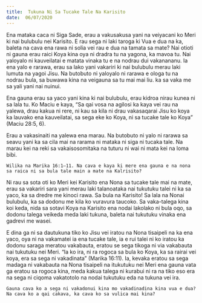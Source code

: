 ```yaml
---
title:  Tukuna Ni Sa Tucake Tale Na Karisito
date:  06/07/2020
---
```


Ena mataka caca ni Siga Sade, erau a vakusakusa yani na veiyacani ko Meri ki nai bulubulu nei Karisito. E rau sega ni laki taroga ki Vua e dua na ka, baleta na cava ena rawa ni solia vei rau e dua na tamata sa mate? Nai otioti ni gauna erau raici Koya kina oya ni dradra tu na yagona, ka mavoa tu. Nai yaloyalo ni kauveilatai e matata vinaka tu e na nodrau dui vakanananu. Ia ena yalo e rarawa, erau sa lako yani vakariri ki nai bulubulu merau laki lumuta na yagoi Jisu. Na butobuto ni yaloyalo ni rarawa e ologa tu na nodrau bula, sa buwawa kina na veigauna sa tu mai mai liu. ka sa vaka me sa yali yani nai nuinui.

Ena gauna erau sa yaco yani kina ki nai bulubulu, erau kidroa nirau kunea ni sa lala tu. Ko Maciu e kaya, “Sa qai vosa na agilosi ka kaya vei rau na yalewa, drau kakua ni rere, ni kau sa kila ni drau vakasaqarai Jisu ko koya ka lauvako ena kauveilatai, sa sega eke ko Koya, ni sa tucake tale ko Koya” (Maciu 28:5, 6).

Erau a vakasinaiti na yalewa ena marau. Na butobuto ni yalo ni rarawa sa seavu yani ka sa cila mai na rarama ni mataka ni siga ni tucaka tale. Na marau kei na reki sa vakaisosomitaka na tuturu ni wai ni mata kei na loma bibi.

`Wilika na Marika 16:1–11. Na cava e kaya ki mere ena gauna e na nona sa raica ni sa bula tale main a mate na Kalrisito?`

Ni rau sa sota oti ko Meri kei Karisito ena Nona sa tucake tale mai na mate, erau sa vakariri sara yani merau laki talanoataka nai tukutuku talei ni ka sa yaco, ka sa dredre me kinoci rawa. Sa bula na Karisito! Sa lala na Nonai bulubulu, ka sa dodonu me kila ko vuravura taucoko. Sa vaka-talega kina koi keda, nida sa sotavi Koya na Karisito ena nodai lakolako ni bula oqo, sa dodonu talega veikeda meda laki tukuna, baleta nai tukutuku vinaka ena gadrevi me wasei.

E dina ga ni sa dautukuna tiko ko Jisu vei iratou na Nona tisaipeli na ka ena yaco, oya ni na vakamatei ia ena tucake tale, ia e rui talei ni ko iratou ka dodonu saraga meratou vakabauta, eratou se sega tikoga ni via vakabauta nai tukutuku nei Meri. “Ia ko ira, ni ra rogoca sa bula ko Koya, ka sa rairai vei koya, era sa sega ni vakadinata” (Marika 16:11). Ia, kevaka eratou sa sega madaga ni vakabauta na Nona tisaipeli na itukutuku nei Meri ena gauna vata ga eratou sa rogoca kina, meda kakua talega ni kurabui ni ra na tiko eso era na sega ni ciqoma vakatotolo na nodai tukutuku eda na tukuna vei ira.

`Gauna cava ko a sega ni vakadonui kina mo vakadinadina kina vua e dua? Na cava ko a qai cakava, ka cava ko sa vulica mai kina?`